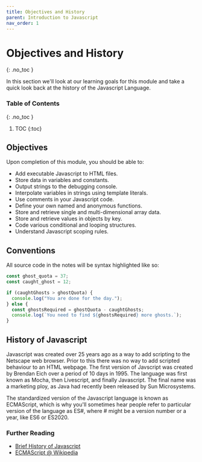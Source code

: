 ```yaml
---
title: Objectives and History
parent: Introduction to Javascript
nav_order: 1
---
```


<!--prettier-ignore-start-->
# Objectives and History
{: .no_toc }

In this section we'll look at our learning goals for this module and take a quick look back at the history of the Javascript Language.

### Table of Contents
{: .no_toc }

1. TOC
{:toc}

<!--prettier-ignore-end-->

## Objectives

Upon completion of this module, you should be able to:

- Add executable Javascript to HTML files.
- Store data in variables and constants.
- Output strings to the debugging console.
- Interpolate variables in strings using template literals.
- Use comments in your Javascript code.
- Define your own named and anonymous functions.
- Store and retrieve single and multi-dimensional array data.
- Store and retrieve values in objects by key.
- Code various conditional and looping structures.
- Understand Javascript scoping rules.

## Conventions

All source code in the notes will be syntax highlighted like so:

```javascript
const ghost_quota = 37;
const caught_ghost = 12;

if (caughtGhosts > ghostQuota) {
  console.log("You are done for the day.");
} else {
  const ghostsRequired = ghostQuota - caughtGhosts;
  console.log(`You need to find ${ghostsRequired} more ghosts.`);
}
```

## History of Javascript

Javascript was created over 25 years ago as a way to add scripting to the Netscape web browser. Prior to this there was no way to add scripted behaviour to an HTML webpage. The first version of Javscript was created by Brendan Eich over a period of 10 days in 1995. The language was first known as Mocha, then Livescript, and finally Javascript. The final name was a marketing ploy, as Java had recently been released by Sun Microsystems.

The standardized version of the Javascript language is known as ECMAScript, which is why you'll sometimes hear people refer to particular version of the language as ES#, where # might be a version number or a year, like ES6 or ES2020.

### Further Reading

- [Brief History of Javascript](https://auth0.com/blog/a-brief-history-of-javascript/)
- [ECMAScript @ Wikipedia](https://en.wikipedia.org/wiki/ECMAScript)
